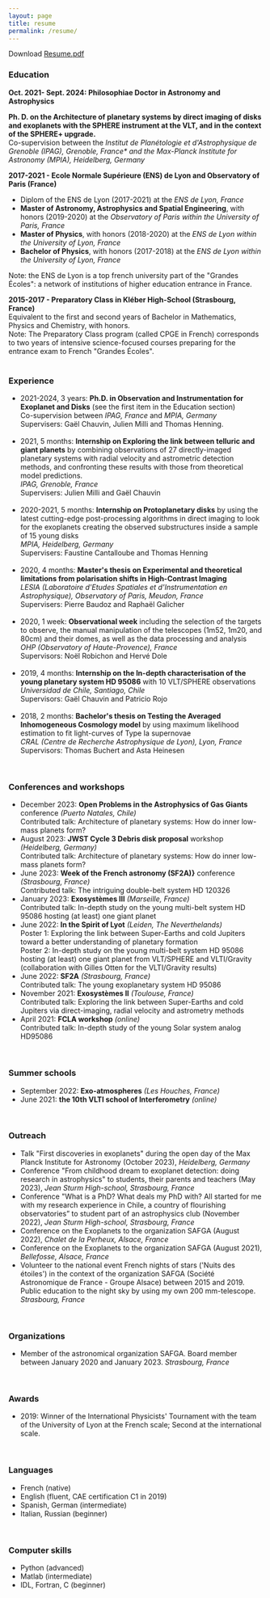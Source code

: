 ```yaml
---
layout: page
title: resume
permalink: /resume/
---
```



Download <a href="/Resume_Desgrange_Celia.pdf" target="_blank"> Resume.pdf</a>


<h3>Education </h3>
<strong>Oct. 2021- Sept. 2024: Philosophiae Doctor in Astronomy and Astrophysics</strong>

<b>Ph. D. on the Architecture of planetary systems by direct imaging of disks and exoplanets with the SPHERE instrument at the VLT, and in the context of the SPHERE+ upgrade. </b> <br> 
Co-supervision between the  <i>Institut de Planétologie et d'Astrophysique de Grenoble (IPAG), Grenoble, France* <i> and the  </i>Max-Planck Institute for Astronomy (MPIA), Heidelberg, Germany </i>
<br>

<strong>2017-2021 - Ecole Normale Supérieure (ENS) de Lyon and Observatory of Paris (France)</strong>

<ul>
  <li>Diplom of the ENS de Lyon (2017-2021)
  at the <i>ENS de Lyon, France </i></li>

  <li><b>Master of Astronomy, Astrophysics and Spatial Engineering</b>, with honors (2019-2020)
  at the <i>Observatory of Paris within the University of Paris, France </i></li>

  <li><b>Master of Physics</b>, with honors (2018-2020)
  at the <i>ENS de Lyon within the University of Lyon, France </i> </li>

  <li><b>Bachelor of Physics</b>, with honors (2017-2018)
  at the <i>ENS de Lyon within the University of Lyon, France</i> </li>
</ul> 

Note: the ENS de Lyon is a top french university part of the "Grandes Écoles": a network of institutions of higher education entrance in France.
<br> 

<strong>2015-2017 - Preparatory Class in Kléber High-School (Strasbourg, France)</strong>
<br> 
Equivalent to the first and second years of Bachelor in Mathematics, Physics and Chemistry, with honors.
<br> 
Note: The Preparatory Class program (called CPGE in French) corresponds to two years of intensive science-focused courses preparing for the entrance exam to French "Grandes Écoles".
<br> <br> 

<h3>Experience </h3>

<ul>
   
<li>2021-2024, 3 years: <b>Ph.D. in Observation and Instrumentation for Exoplanet and Disks</b> (see the first item in the Education section)
  <br> 
  Co-supervision between  <i> IPAG, France</i> and <i>MPIA, Germany </i>
  <br> 
  Supervisers: Gaël Chauvin, Julien Milli and Thomas Henning.
</li>
  <br> 
 
<li>2021, 5 months: <b>Internship on Exploring the link between telluric and giant planets</b> by combining observations of 27 directly-imaged planetary systems with radial velocity and astrometric detection methods, and confronting these results with those from theoretical model predictions.
  <br> 
  <i> IPAG, Grenoble, France </i>
  <br> 
  Supervisers: Julien Milli and Gaël Chauvin
</li>
  <br>
  
<li>2020-2021, 5 months: <b>Internship on Protoplanetary disks</b> by using the latest cutting-edge post-processing algorithms in direct imaging to look for the exoplanets creating the observed substructures inside a sample of 15 young disks
  <br> 
   <i>MPIA, Heidelberg, Germany</i>
  <br> 
   Supervisers: Faustine Cantalloube and Thomas Henning
 </li>
   <br> 

         
 <li> 2020, 4 months: <b>Master's thesis on Experimental and theoretical limitations from polarisation shifts in High-Contrast Imaging</b>
  <br> 
   <i> LESIA (Laboratoire d'Etudes Spatiales et d'Instrumentation en Astrophysique), Observatory of Paris, Meudon, France </i>
  <br> 
   Supervisers: Pierre Baudoz and Raphaël Galicher
 </li>
   <br> 
   
  
 <li> 2020, 1 week: <b>Observational week</b> including the selection of the targets to observe, the manual manipulation of the telescopes (1m52, 1m20, and 80cm) and their domes, as well as the data processing and analysis 
   <br> 
   <i>OHP (Observatory of Haute-Provence), France </i>
   <br> 
   Supervisors: Noël Robichon and Hervé Dole
 </li>
   <br> 
    
  
 <li> 2019, 4 months: <b>Internship on the In-depth characterisation of the young planetary system HD 95086</b> with 10 VLT/SPHERE observations
    <br> 
    <i>Universidad de Chile, Santiago, Chile </i>
    <br> 
    Supervisors: Gaël Chauvin and Patricio Rojo
 </li>
    <br> 
  
 <li> 2018, 2 months: <b>Bachelor's thesis on Testing the Averaged Inhomogeneous Cosmology model</b> by using maximum likelihood estimation to fit light-curves of Type Ia supernovae
     <br> 
     <i>CRAL (Centre de Recherche Astrophysique de Lyon), Lyon, France</i>
     <br> 
     Supervisors: Thomas Buchert and Asta Heinesen
 </li>
  
 </ul>
 <br> 
 
 <h3> Conferences and workshops </h3>
 <ul> 

 <li> December 2023: <b>Open Problems in the Astrophysics of Gas Giants</b> conference <i>(Puerto Natales, Chile)</i>
 <br> Contributed talk: Architecture of planetary systems: How do inner low-mass planets form?
 </li>

 <li> August 2023: <b>JWST Cycle 3 Debris disk proposal</b> workshop <i>(Heidelberg, Germany)</i>
 <br> Contributed talk: Architecture of planetary systems: How do inner low-mass planets form?
 </li>

 <li> June 2023: <b>Week of the French astronomy (SF2A)}</b> conference <i>(Strasbourg, France)</i>
 <br> Contributed talk: The intriguing double-belt system HD 120326 
 </li>
         
 <li> January 2023: <b>Exosystèmes III</b>  <i>(Marseille, France)</i>
 <br> Contributed talk: In-depth study on the young multi-belt system HD 95086 hosting (at least) one giant planet
 </li>
 
 <li> June 2022: <b>In the Spirit of Lyot</b>  <i>(Leiden, The Neverthelands)</i>
 <br> Poster 1: Exploring the link between Super-Earths and cold Jupiters toward a better understanding of planetary formation 
 <br> Poster 2: In-depth study on the young multi-belt system HD 95086 hosting (at least) one giant planet from VLT/SPHERE and VLTI/Gravity (collaboration with Gilles Otten for the VLTI/Gravity results)
 </li>
  
 <li> June 2022: <b>SF2A</b>  <i>(Strasbourg, France)</i>
 <br> Contributed talk: The young exoplanetary system HD 95086 
 </li>
  
 <li> November 2021: <b>Exosystèmes II</b>  <i>(Toulouse, France)</i>
 <br> Contributed talk: Exploring the link between Super-Earths and cold Jupiters via direct-imaging, radial velocity and astrometry methods
 </li>
  
 <li> April 2021: <b>FCLA workshop</b>  <i> (online)</i>
 <br> Contributed talk: In-depth study of the young Solar system analog HD95086
 </li>
 </ul> 
 <br> 
 
 <h3> Summer schools </h3>
 <ul> 
 <li> September 2022: <b>Exo-atmospheres</b>  <i> (Les Houches, France)</i>
 </li>
  
 <li> June 2021: <b>the 10th VLTI school of Interferometry</b>  <i>(online)</i>
 </li>
 </ul> 
 <br> 
 
 <h3> Outreach </h3>
 <ul>  
 <li> Talk "First discoveries in exoplanets" during the open day of the Max Planck Institute for Astronomy (October 2023),
 <i>  Heidelberg, Germany </i>  
 </li> 
 
 <li> Conference "From childhood dream to exoplanet detection: doing research in astrophysics" to  students, their parents and teachers (May 2023),
 <i>  Jean Sturm High-school, Strasbourg, France </i>  
 </li> 

 <li> Conference "What is a PhD? What deals my PhD with? All started for me with my research experience in Chile, a country of flourishing observatories” to  student part of an astrophysics club (November 2022),
 <i>  Jean Sturm High-school, Strasbourg, France </i>  
 </li> 
  
 <li> Conference on the Exoplanets to the organization SAFGA (August 2022),
 <i>  Chalet de la Perheux, Alsace, France </i>  
 </li> 
  
 <li> Conference on the Exoplanets to the organization SAFGA (August 2021),
 <i>  Bellefosse, Alsace, France </i>  
 </li> 
  
   <li> Volunteer to the national event French nights of stars ('Nuits des étoiles') in the context of the organization SAFGA (Société Astronomique de France - Groupe Alsace) between 2015 and 2019. Public education to the night sky by using my own 200 mm-telescope. 
 <i>  Strasbourg, France </i>  
 </li> 

</ul>
<br> 

<h3> Organizations </h3>
 <ul> 
 <li> Member of the astronomical organization SAFGA. Board member between January 2020 and January 2023.  
 <i>  Strasbourg, France </i>  
 </li> 
 

</ul>
<br> 
     
 <h3> Awards </h3>
 <ul> 
 <li> 2019: Winner of the International Physicists' Tournament with the team of the University of Lyon at the French scale; Second at the international scale.  </li> 
</ul>
 
 <br> 
     
 <h3> Languages </h3>
 <ul> 
 <li> French (native)  </li> 
 <li> English (fluent, CAE certification C1 in 2019)  </li> 
 <li> Spanish, German (intermediate)  </li> 
 <li> Italian, Russian (beginner)  </li> 

</ul>
<br> 

<h3> Computer skills </h3>
 <ul> 
 <li> Python (advanced)  </li> 
 <li> Matlab (intermediate)  </li> 
 <li> IDL, Fortran, C (beginner)  </li> 

</ul>
<br> 
